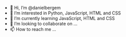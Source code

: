 - 👋 Hi, I’m @danielbergem
- 👀 I’m interested in Python, JavaScript, HTML and CSS
- 🌱 I’m currently learning JavaScript, HTML and CSS
- 💞️ I’m looking to collaborate on ...
- 📫 How to reach me ...

<!---
danielbergem/danielbergem is a ✨ special ✨ repository because its `README.md` (this file) appears on your GitHub profile.
You can click the Preview link to take a look at your changes.
--->
